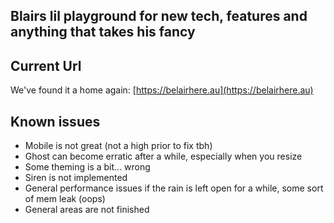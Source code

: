 ## Blairs lil playground for new tech, features and anything that takes his fancy

## Current Url

We've found it a home again: [https://belairhere.au](https://belairhere.au)

## Known issues
- Mobile is not great (not a high prior to fix tbh)
- Ghost can become erratic after a while, especially when you resize
- Some theming is a bit... wrong
- Siren is not implemented
- General performance issues if the rain is left open for a while, some sort of mem leak (oops)
- General areas are not finished
